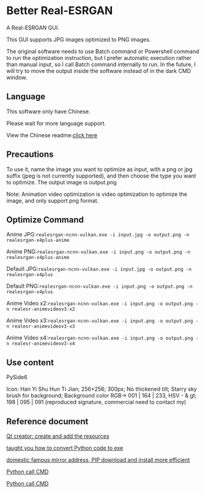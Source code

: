 # Better Real-ESRGAN

A Real-ESRGAN GUI.

This GUI supports JPG images optimized to PNG images.

The original software needs to use Batch command or Powershell command to run the optimization instruction, but I prefer automatic execution rather than manual input, so I call Batch command internally to run. In the future, I will try to move the output inside the software instead of in the dark CMD window.

## Language

This software only have Chinese.

Please wait for more language support.

View the Chinese readme:[click here](https://github.com/Adenx0/Better-Real-ESRGAN/blob/main/README_CN.md)

## Precautions

To use it, name the image you want to optimize as input, with a png or jpg suffix (jpeg is not currently supported), and then choose the type you want to optimize. The output image is output.png

Note: Animation video optimization is video optimization to optimize the image, and only support png format.

## Optimize Command

Anime JPG:`realesrgan-ncnn-vulkan.exe -i input.jpg -o output.png -n realesrgan-x4plus-anime`

Anime PNG:`realesrgan-ncnn-vulkan.exe -i input.png -o output.png -n realesrgan-x4plus-anime`

Default JPG:`realesrgan-ncnn-vulkan.exe -i input.jpg -o output.png -n realesrgan-x4plus`

Default PNG:`realesrgan-ncnn-vulkan.exe -i input.png -o output.png -n realesrgan-x4plus`

Anime Video x2:`realesrgan-ncnn-vulkan.exe -i input.png -o output.png -n realesr-animevideov3-x2`

Anime Video x3:`realesrgan-ncnn-vulkan.exe -i input.png -o output.png -n realesr-animevideov3-x3`

Anime Video x4:`realesrgan-ncnn-vulkan.exe -i input.png -o output.png -n realesr-animevideov3-x4`

## Use content

PySide6

Icon: Han Yi Shu Hun Ti Jian; 256×256; 300px; No thickened tilt; Starry sky brush for background; Background color RGB-&gt; 001 | 164 | 233, HSV - & gt; 198 | 095 | 091 (reproduced signature, commercial need to contact my)

## Reference document

[Qt creator: create and add the resources](https://blog.csdn.net/qq_31672941/article/details/89340539)

[taught you how to convert Python code to exe](https://zhuanlan.zhihu.com/p/391464546)

[domestic famous mirror address, PIP download and install more efficient](https://www.jianshu.com/p/db33456d5d77)

[Python call CMD](https://blog.csdn.net/leviopku/article/details/90753593)

[Python call CMD](https://www.cnblogs.com/raichen/p/4930525.html)
